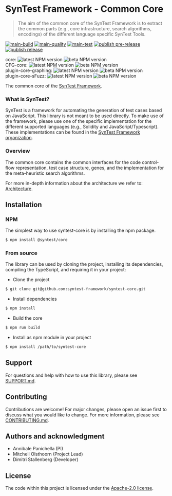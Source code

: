 # SynTest Framework - Common Core

> The aim of the common core of the SynTest Framework is to extract the common parts (e.g., core infrastructure, search algorithms, encodings) of the different language specific SynTest Tools.

[![main-build](https://github.com/syntest-framework/syntest-core/actions/workflows/main-build.yml/badge.svg)](https://github.com/syntest-framework/syntest-core/actions/workflows/main-build.yml)
[![main-quality](https://github.com/syntest-framework/syntest-core/actions/workflows/main-quality.yml/badge.svg)](https://github.com/syntest-framework/syntest-core/actions/workflows/main-quality.yml)
[![main-test](https://github.com/syntest-framework/syntest-core/actions/workflows/main-test.yml/badge.svg)](https://github.com/syntest-framework/syntest-core/actions/workflows/main-test.yml)
[![publish pre-release](https://github.com/syntest-framework/syntest-core/actions/workflows/publish-prerelease.yml/badge.svg)](https://github.com/syntest-framework/syntest-core/actions/workflows/publish-prerelease.yml)
[![publish release](https://github.com/syntest-framework/syntest-core/actions/workflows/publish-release.yml/badge.svg)](https://github.com/syntest-framework/syntest-core/actions/workflows/publish-release.yml)

core:
![latest NPM version](https://img.shields.io/npm/v/@syntest/core/latest?style=flat)
![beta NPM version](https://img.shields.io/npm/v/@syntest/core/beta?style=flat) <br />
CFG-core:
![latest NPM version](https://img.shields.io/npm/v/@syntest/cfg-core/latest?style=flat)
![beta NPM version](https://img.shields.io/npm/v/@syntest/cfg-core/beta?style=flat) <br />
plugin-core-graphing:
![latest NPM version](https://img.shields.io/npm/v/@syntest/plugin-core-graphing/latest?style=flat)
![beta NPM version](https://img.shields.io/npm/v/@syntest/plugin-core-graphing/beta?style=flat) <br />
plugin-core-sFuzz:
![latest NPM version](https://img.shields.io/npm/v/@syntest/plugin-core-sfuzz/latest?style=flat)
![beta NPM version](https://img.shields.io/npm/v/@syntest/plugin-core-sfuzz/beta?style=flat) <br />

The common core of the [SynTest Framework](https://www.syntest.org).

### What is SynTest?

SynTest is a framework for automating the generation of test cases based on JavaScript. This library is not meant to be used directly. To make use of the framework, please use one of the specific implementation for the different supported languages (e.g., Solidity and JavaScript/Typescript). These implementations can be found in the [SynTest Framework organization](https://github.com/syntest-framework).

### Overview

The common core contains the common interfaces for the code control-flow representation, test case structure, genes, and the implementation for the meta-heuristic search algorithms.

For more in-depth information about the architecture we refer to: [Architecture](docs/ARCHITECTURE.md).

## Installation

### NPM

The simplest way to use syntest-core is by installing the npm package.

```bash
$ npm install @syntest/core
```

### From source

The library can be used by cloning the project, installing its dependencies, compiling the TypeScript, and requiring it in your project:

- Clone the project

```bash
$ git clone git@github.com:syntest-framework/syntest-core.git
```

- Install dependencies

```bash
$ npm install
```

- Build the core

```bash
$ npm run build
```

- Install as npm module in your project

```bash
$ npm install /path/to/syntest-core
```

## Support

For questions and help with how to use this library, please see [SUPPORT.md](SUPPORT.md).

## Contributing

Contributions are welcome! For major changes, please open an issue first to discuss what you would like to change. For more information, please see [CONTRIBUTING.md](CONTRIBUTING.md).

## Authors and acknowledgment

- Annibale Panichella (PI)
- Mitchell Olsthoorn (Project Lead)
- Dimitri Stallenberg (Developer)

## License

The code within this project is licensed under the [Apache-2.0 license](LICENSE).
